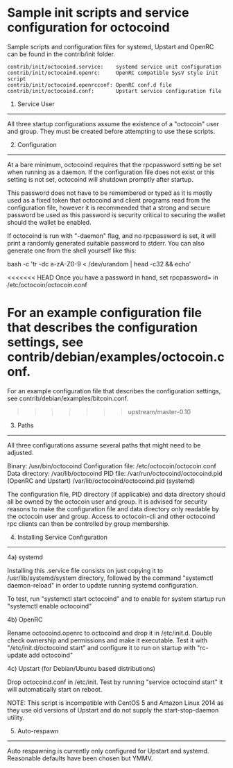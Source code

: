 Sample init scripts and service configuration for octocoind
==========================================================

Sample scripts and configuration files for systemd, Upstart and OpenRC
can be found in the contrib/init folder.

    contrib/init/octocoind.service:    systemd service unit configuration
    contrib/init/octocoind.openrc:     OpenRC compatible SysV style init script
    contrib/init/octocoind.openrcconf: OpenRC conf.d file
    contrib/init/octocoind.conf:       Upstart service configuration file

1. Service User
---------------------------------

All three startup configurations assume the existence of a "octocoin" user
and group.  They must be created before attempting to use these scripts.

2. Configuration
---------------------------------

At a bare minimum, octocoind requires that the rpcpassword setting be set
when running as a daemon.  If the configuration file does not exist or this
setting is not set, octocoind will shutdown promptly after startup.

This password does not have to be remembered or typed as it is mostly used
as a fixed token that octocoind and client programs read from the configuration
file, however it is recommended that a strong and secure password be used
as this password is security critical to securing the wallet should the
wallet be enabled.

If octocoind is run with "-daemon" flag, and no rpcpassword is set, it will
print a randomly generated suitable password to stderr.  You can also
generate one from the shell yourself like this:

bash -c 'tr -dc a-zA-Z0-9 < /dev/urandom | head -c32 && echo'

<<<<<<< HEAD
Once you have a password in hand, set rpcpassword= in /etc/octocoin/octocoin.conf

For an example configuration file that describes the configuration settings, 
see contrib/debian/examples/octocoin.conf.
=======

For an example configuration file that describes the configuration settings,
see contrib/debian/examples/bitcoin.conf.
>>>>>>> upstream/master-0.10

3. Paths
---------------------------------

All three configurations assume several paths that might need to be adjusted.

Binary:              /usr/bin/octocoind
Configuration file:  /etc/octocoin/octocoin.conf
Data directory:      /var/lib/octocoind
PID file:            /var/run/octocoind/octocoind.pid (OpenRC and Upstart)
                     /var/lib/octocoind/octocoind.pid (systemd)

The configuration file, PID directory (if applicable) and data directory
should all be owned by the octocoin user and group.  It is advised for security
reasons to make the configuration file and data directory only readable by the
octocoin user and group.  Access to octocoin-cli and other octocoind rpc clients
can then be controlled by group membership.

4. Installing Service Configuration
-----------------------------------

4a) systemd

Installing this .service file consists on just copying it to
/usr/lib/systemd/system directory, followed by the command
"systemctl daemon-reload" in order to update running systemd configuration.

To test, run "systemctl start octocoind" and to enable for system startup run
"systemctl enable octocoind"

4b) OpenRC

Rename octocoind.openrc to octocoind and drop it in /etc/init.d.  Double
check ownership and permissions and make it executable.  Test it with
"/etc/init.d/octocoind start" and configure it to run on startup with
"rc-update add octocoind"

4c) Upstart (for Debian/Ubuntu based distributions)

Drop octocoind.conf in /etc/init.  Test by running "service octocoind start"
it will automatically start on reboot.

NOTE: This script is incompatible with CentOS 5 and Amazon Linux 2014 as they
use old versions of Upstart and do not supply the start-stop-daemon utility.

5. Auto-respawn
-----------------------------------

Auto respawning is currently only configured for Upstart and systemd.
Reasonable defaults have been chosen but YMMV.

